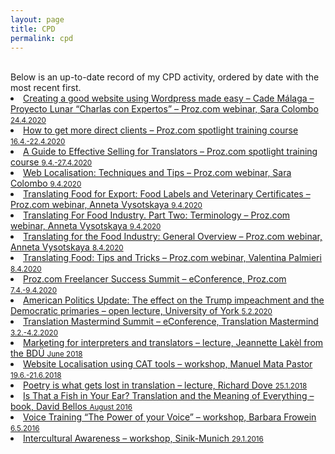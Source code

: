 ```yaml
---
layout: page
title: CPD
permalink: cpd
---
```

<br/>
Below is an up-to-date record of my CPD activity, ordered by date with the most recent first.
<br/>
<li><a href="https://videos.proz.com/videos/web-localisation-techniques-and-tips-440 " target="_blank">Creating a good website using Wordpress made easy – Cade Málaga – Proyecto Lunar
“Charlas con Expertos”
 – Proz.com webinar, Sara Colombo <small>24.4.2020</small></a></li>  

<li><a href="https://training.proz.com/spotlight-training/how-to-get-more-direct-clients-1" target="_blank">How to get more direct clients – Proz.com spotlight training course <small>16.4.-22.4.2020</small></a></li>  

<li><a href="https://training.proz.com/spotlight-training/guide-to-effective-sales" target="_blank">A Guide to Effective Selling for Translators – Proz.com spotlight training course <small>9.4.-27.4.2020</small></a></li>  

<li><a href="https://videos.proz.com/videos/web-localisation-techniques-and-tips-440" target="_blank">Web Localisation: Techniques and Tips – Proz.com webinar, Sara Colombo <small>9.4.2020</small></a></li>  

<li><a href="https://videos.proz.com/videos/translating-food-for-export-food-labels-and-veterinary-certificates-85" target="_blank">Translating Food for Export: Food Labels and Veterinary Certificates – Proz.com webinar, Anneta Vysotskaya <small>9.4.2020</small></a></li>  

<li><a href="https://videos.proz.com/videos/translating-for-food-industry-part-two-terminology-410" target="_blank">Translating For Food Industry. Part Two: Terminology – Proz.com webinar, Anneta Vysotskaya <small>9.4.2020</small></a></li>  

<li><a href="https://videos.proz.com/videos/translating-for-food-industry-general-overview-99" target="_blank">Translating for the Food Industry: General Overview – Proz.com webinar, Anneta Vysotskaya <small>8.4.2020</small></a></li>  

<li><a href="https://videos.proz.com/videos/translating-food-tips-and-tricks-743" target="_blank">Translating Food: Tips and Tricks – Proz.com webinar, Valentina Palmieri <small>8.4.2020</small></a></li>  

<li><a href="https://www.proz.com/tv/Summit2020" target="_blank">Proz.com Freelancer Success Summit – eConference, Proz.com <small>7.4.-9.4.2020</small></a></li>  

<li><a href="https://www.york.ac.uk/news-and-events/events/public-lectures/spring-2020/american-update/" target="_blank">American Politics Update: The effect on the Trump impeachment and the Democratic primaries – open lecture, University of York <small>5.2.2020</small></a></li>  

<li><a href="https://translationmastermind.com/summit/" target="_blank">Translation Mastermind Summit – eConference, Translation Mastermind <small>3.2.-4.2.2020</small></a></li>  

<li><a href="http://www.lakel-translation.de/" target="_blank">Marketing for interpreters and translators – lecture, Jeannette Lakèl from the BDÜ <small>June 2018</small></a></li>  

<li><a href="https://twitter.com/tradumata?lang=en" target="_blank" title="Link in English and Spanish.">Website Localisation using CAT tools – workshop, Manuel Mata Pastor <small>19.6.-21.6.2018</small></a></li>  

<li><a href="https://www.carcanet.co.uk/cgi-bin/indexer?owner_id=178" target="_blank">Poetry is what gets lost in translation – lecture, Richard Dove <small>25.1.2018</small></a></li>  

<li><a href="https://www.amazon.co.uk/That-Fish-Your-Ear-Translation/dp/0241954304/ref=sr_1_1?dchild=1&keywords=Is+That+a+Fish+in+Your+Ear%3F+Translation+and+the+Meaning+of+Everything&qid=1590498089&quartzVehicle=842-813&replacementKeywords=that+a+fish+in+your+ear%3F+translation+and+the+meaning+of+everything&sr=8-1" target="_blank">Is That a Fish in Your Ear? Translation and the Meaning of Everything – book, David Bellos <small>August 2016</small></a></li>  

<li><a href="http://www.barbarafrowein.de/pg.1/professionelles-stimmtraining-sprechtraining.htm" target="_blank" title="Link in German.">Voice Training “The Power of your Voice” – workshop, Barbara Frowein <small>6.5.2016</small></a></li>  

<li><a href="https://www.facebook.com/pg/SinikMunich/about/?ref=page_internal" target="_blank" title="Link in German.">Intercultural Awareness – workshop, Sinik-Munich <small>29.1.2016</small></a></li>
